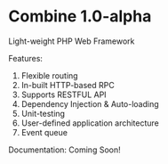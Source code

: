 # Combine 1.0-alpha
Light-weight PHP Web Framework

Features:
1. Flexible routing
2. In-built HTTP-based RPC
3. Supports RESTFUL API
4. Dependency Injection & Auto-loading
5. Unit-testing
6. User-defined application architecture
7. Event queue

Documentation: Coming Soon!
